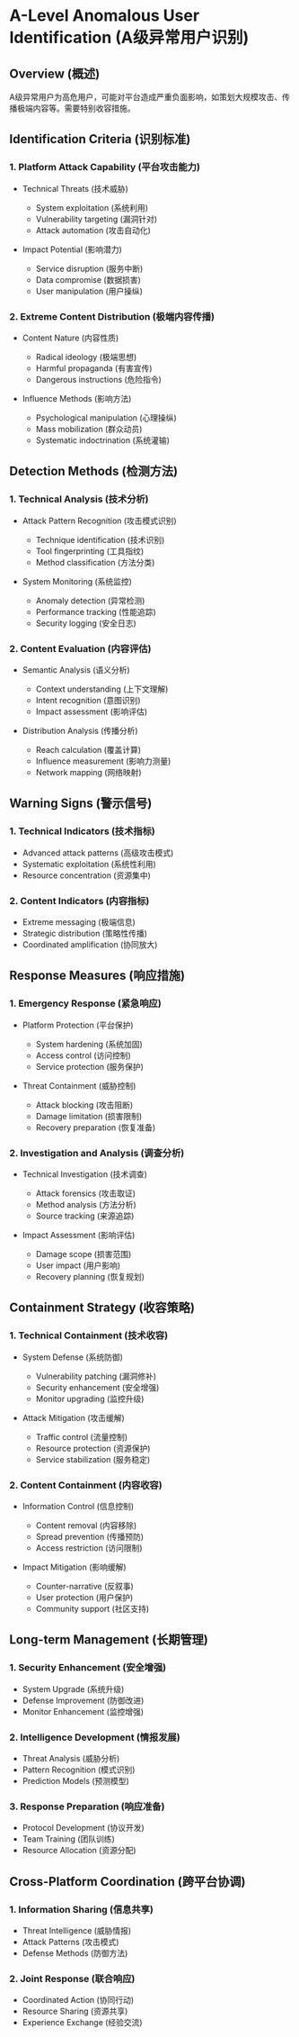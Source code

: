 # A-Level Anomalous User Identification (A级异常用户识别)

## Overview (概述)
A级异常用户为高危用户，可能对平台造成严重负面影响，如策划大规模攻击、传播极端内容等。需要特别收容措施。

## Identification Criteria (识别标准)

### 1. Platform Attack Capability (平台攻击能力)
- Technical Threats (技术威胁)
  - System exploitation (系统利用)
  - Vulnerability targeting (漏洞针对)
  - Attack automation (攻击自动化)

- Impact Potential (影响潜力)
  - Service disruption (服务中断)
  - Data compromise (数据损害)
  - User manipulation (用户操纵)

### 2. Extreme Content Distribution (极端内容传播)
- Content Nature (内容性质)
  - Radical ideology (极端思想)
  - Harmful propaganda (有害宣传)
  - Dangerous instructions (危险指令)

- Influence Methods (影响方法)
  - Psychological manipulation (心理操纵)
  - Mass mobilization (群众动员)
  - Systematic indoctrination (系统灌输)

## Detection Methods (检测方法)

### 1. Technical Analysis (技术分析)
- Attack Pattern Recognition (攻击模式识别)
  - Technique identification (技术识别)
  - Tool fingerprinting (工具指纹)
  - Method classification (方法分类)

- System Monitoring (系统监控)
  - Anomaly detection (异常检测)
  - Performance tracking (性能追踪)
  - Security logging (安全日志)

### 2. Content Evaluation (内容评估)
- Semantic Analysis (语义分析)
  - Context understanding (上下文理解)
  - Intent recognition (意图识别)
  - Impact assessment (影响评估)

- Distribution Analysis (传播分析)
  - Reach calculation (覆盖计算)
  - Influence measurement (影响力测量)
  - Network mapping (网络映射)

## Warning Signs (警示信号)

### 1. Technical Indicators (技术指标)
- Advanced attack patterns (高级攻击模式)
- Systematic exploitation (系统性利用)
- Resource concentration (资源集中)

### 2. Content Indicators (内容指标)
- Extreme messaging (极端信息)
- Strategic distribution (策略性传播)
- Coordinated amplification (协同放大)

## Response Measures (响应措施)

### 1. Emergency Response (紧急响应)
- Platform Protection (平台保护)
  - System hardening (系统加固)
  - Access control (访问控制)
  - Service protection (服务保护)

- Threat Containment (威胁控制)
  - Attack blocking (攻击阻断)
  - Damage limitation (损害限制)
  - Recovery preparation (恢复准备)

### 2. Investigation and Analysis (调查分析)
- Technical Investigation (技术调查)
  - Attack forensics (攻击取证)
  - Method analysis (方法分析)
  - Source tracking (来源追踪)

- Impact Assessment (影响评估)
  - Damage scope (损害范围)
  - User impact (用户影响)
  - Recovery planning (恢复规划)

## Containment Strategy (收容策略)

### 1. Technical Containment (技术收容)
- System Defense (系统防御)
  - Vulnerability patching (漏洞修补)
  - Security enhancement (安全增强)
  - Monitor upgrading (监控升级)

- Attack Mitigation (攻击缓解)
  - Traffic control (流量控制)
  - Resource protection (资源保护)
  - Service stabilization (服务稳定)

### 2. Content Containment (内容收容)
- Information Control (信息控制)
  - Content removal (内容移除)
  - Spread prevention (传播预防)
  - Access restriction (访问限制)

- Impact Mitigation (影响缓解)
  - Counter-narrative (反叙事)
  - User protection (用户保护)
  - Community support (社区支持)

## Long-term Management (长期管理)

### 1. Security Enhancement (安全增强)
- System Upgrade (系统升级)
- Defense Improvement (防御改进)
- Monitor Enhancement (监控增强)

### 2. Intelligence Development (情报发展)
- Threat Analysis (威胁分析)
- Pattern Recognition (模式识别)
- Prediction Models (预测模型)

### 3. Response Preparation (响应准备)
- Protocol Development (协议开发)
- Team Training (团队训练)
- Resource Allocation (资源分配)

## Cross-Platform Coordination (跨平台协调)

### 1. Information Sharing (信息共享)
- Threat Intelligence (威胁情报)
- Attack Patterns (攻击模式)
- Defense Methods (防御方法)

### 2. Joint Response (联合响应)
- Coordinated Action (协同行动)
- Resource Sharing (资源共享)
- Experience Exchange (经验交流) 